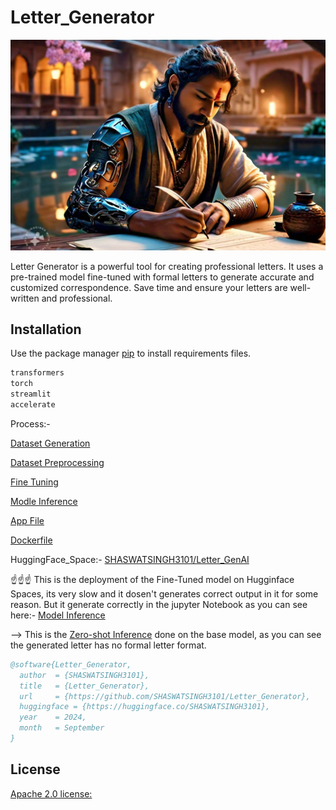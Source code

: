 # Letter_Generator

<img src="https://github.com/SHASWATSINGH3101/Letter_Gen/blob/main/Assets/WhatsApp%20Image%202024-09-09%20at%209.41.27%20PM.jpeg" alt="Image description">


Letter Generator is a powerful tool for creating professional letters. It uses a pre-trained model fine-tuned with formal letters to generate accurate and customized correspondence. Save time and ensure your letters are well-written and professional.

## Installation

Use the package manager [pip](https://pip.pypa.io/en/stable/) to install requirements files.

```bash
transformers
torch
streamlit
accelerate

```
Process:- 

  [Dataset Generation](https://github.com/SHASWATSINGH3101/Letter_Gen/blob/main/Files/app.py)

  [Dataset Preprocessing](https://github.com/SHASWATSINGH3101/Letter_Gen/blob/main/Files/data-prep.ipynb)

  [Fine Tuning](https://github.com/SHASWATSINGH3101/Letter_Gen/blob/main/Files/fine-tune-peft.ipynb)

  [Modle Inference](https://github.com/SHASWATSINGH3101/Letter_Gen/blob/main/Files/fine-tune-inf-peft.ipynb)

  [App File](https://github.com/SHASWATSINGH3101/Letter_Gen/blob/main/Files/app.py)
  
  [Dockerfile](https://github.com/SHASWATSINGH3101/Letter_Gen/blob/main/Files/Dockerfile)

HuggingFace_Space:-
[SHASWATSINGH3101/Letter_GenAI](https://huggingface.co/spaces/SHASWATSINGH3101/Letter_GenAI)

☝️☝️☝️ This is the deployment of the Fine-Tuned model on Hugginface Spaces, its very slow and it dosen't generates correct output in it for some reason.
But it generate correctly in the jupyter Notebook as you can see here:- [Model Inference](https://github.com/SHASWATSINGH3101/Letter_Gen/blob/main/Files/fine-tune-inf-peft.ipynb)

--> This is the [Zero-shot Inference](https://github.com/SHASWATSINGH3101/Letter_Gen/blob/main/Files/Zero-shot%20Inference%20test) done on the base model, as you can see the generated letter has no formal letter format. 

```bibtex
@software{Letter_Generator,
  author  = {SHASWATSINGH3101},
  title   = {Letter_Generator},
  url     = {https://github.com/SHASWATSINGH3101/Letter_Generator},
  huggingface = {https://huggingface.co/SHASWATSINGH3101},
  year    = 2024,
  month   = September
}
```

## License

[Apache 2.0 license:](https://www.apache.org/licenses/LICENSE-2.0)

